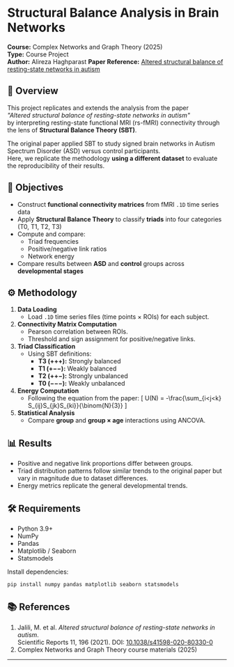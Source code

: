 # Structural Balance Analysis in Brain Networks
**Course:** Complex Networks and Graph Theory (2025)  
**Type:** Course Project  
**Author:** Alireza Haghparast 
**Paper Reference:** [Altered structural balance of resting-state networks in autism](https://doi.org/10.1038/s41598-020-80330-0)  

## 📖 Overview
This project replicates and extends the analysis from the paper  
*"Altered structural balance of resting-state networks in autism"*  
by interpreting resting-state functional MRI (rs-fMRI) connectivity through the lens of **Structural Balance Theory (SBT)**.

The original paper applied SBT to study signed brain networks in Autism Spectrum Disorder (ASD) versus control participants.  
Here, we replicate the methodology **using a different dataset** to evaluate the reproducibility of their results.

## 🎯 Objectives
- Construct **functional connectivity matrices** from fMRI `.1D` time series data
- Apply **Structural Balance Theory** to classify **triads** into four categories (T0, T1, T2, T3)
- Compute and compare:
  - Triad frequencies
  - Positive/negative link ratios
  - Network energy
- Compare results between **ASD** and **control** groups across **developmental stages**


## ⚙️ Methodology
1. **Data Loading**  
   - Load `.1D` time series files (time points × ROIs) for each subject.
2. **Connectivity Matrix Computation**  
   - Pearson correlation between ROIs.
   - Threshold and sign assignment for positive/negative links.
3. **Triad Classification**  
   - Using SBT definitions:
     - **T3 (+++):** Strongly balanced  
     - **T1 (+−−):** Weakly balanced  
     - **T2 (++−):** Strongly unbalanced  
     - **T0 (−−−):** Weakly unbalanced
4. **Energy Computation**  
   - Following the equation from the paper:
     \[
     U(N) = -\frac{\sum_{i<j<k} S_{ij}S_{jk}S_{ki}}{\binom{N}{3}}
     \]
5. **Statistical Analysis**  
   - Compare **group** and **group × age** interactions using ANCOVA.

## 📊 Results
- Positive and negative link proportions differ between groups.
- Triad distribution patterns follow similar trends to the original paper but vary in magnitude due to dataset differences.
- Energy metrics replicate the general developmental trends.

## 🛠 Requirements
- Python 3.9+
- NumPy
- Pandas
- Matplotlib / Seaborn
- Statsmodels

Install dependencies:
```bash
pip install numpy pandas matplotlib seaborn statsmodels
```

## 📚 References
1. Jalili, M. et al. *Altered structural balance of resting-state networks in autism*.  
   Scientific Reports 11, 196 (2021). DOI: [10.1038/s41598-020-80330-0](https://doi.org/10.1038/s41598-020-80330-0)
2. Complex Networks and Graph Theory course materials (2025)

---
